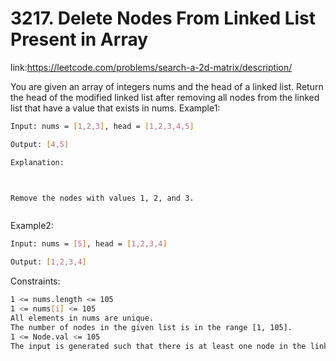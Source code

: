 
# 3217. Delete Nodes From Linked List Present in Array



link:https://leetcode.com/problems/search-a-2d-matrix/description/

You are given an array of integers nums and the head of a linked list. Return the head of the modified linked list after removing all nodes from the linked list that have a value that exists in nums.
Example1:
```bash
Input: nums = [1,2,3], head = [1,2,3,4,5]

Output: [4,5]

Explanation:



Remove the nodes with values 1, 2, and 3.



```

Example2:
```bash
Input: nums = [5], head = [1,2,3,4]

Output: [1,2,3,4]


```



Constraints:

```bash
1 <= nums.length <= 105
1 <= nums[i] <= 105
All elements in nums are unique.
The number of nodes in the given list is in the range [1, 105].
1 <= Node.val <= 105
The input is generated such that there is at least one node in the linked list that has a value not present in nums.
```




